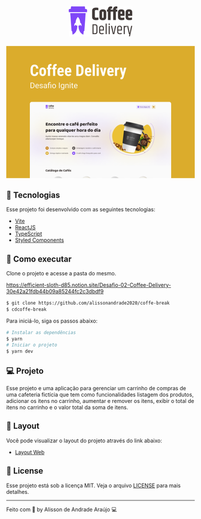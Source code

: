 <h1 align="center">
  <img src=".github/logo.svg" alt="Coffee Delivery" title="Coffee Delivery" />
</h1>

<span align="center">
  <img src=".github/capa.png" alt="Capa Coffee" title="Capa Coffee Delivery" />
</span>

## 🧪 Tecnologias

Esse projeto foi desenvolvido com as seguintes tecnologias:

- [Vite](https://vitejs.dev)
- [ReactJS](https://reactjs.org)
- [TypeScript](https://www.typescriptlang.org/)
- [Styled Components](https://styled-components.com)

## 🚀 Como executar

Clone o projeto e acesse a pasta do mesmo.

https://efficient-sloth-d85.notion.site/Desafio-02-Coffee-Delivery-30e42a21fdb44b09a85244fc2c3dbdf9

```bash
$ git clone https://github.com/alissonandrade2020/coffe-break
$ cdcoffe-break
```

Para iniciá-lo, siga os passos abaixo:
```bash
# Instalar as dependências
$ yarn
# Iniciar o projeto
$ yarn dev
```

## 💻 Projeto

Esse projeto e uma aplicação para gerenciar um carrinho de compras de uma cafeteria fictícia que tem como funcionalidades listagem dos produtos, adicionar os itens no carrinho, aumentar e remover os itens, exibir o total de itens no carrinho e o valor total da soma de itens.

## 🔖 Layout

Você pode visualizar o layout do projeto através do link abaixo:

- [Layout Web](https://www.figma.com/file/wkfDGRaDq7rysAiVgeaji0/Coffee-Delivery-(Copy)?node-id=11%3A599)

## 📝 License

Esse projeto está sob a licença MIT. Veja o arquivo [LICENSE](License.md) para mais detalhes.

---

Feito com 💜 by Alisson de Andrade Araújo 💻
